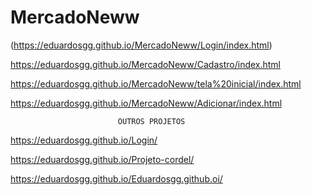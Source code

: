 # MercadoNeww
 (https://eduardosgg.github.io/MercadoNeww/Login/index.html)
 
 https://eduardosgg.github.io/MercadoNeww/Cadastro/index.html
 
 https://eduardosgg.github.io/MercadoNeww/tela%20inicial/index.html
 
 https://eduardosgg.github.io/MercadoNeww/Adicionar/index.html
 
                            OUTROS PROJETOS
                            
https://eduardosgg.github.io/Login/

https://eduardosgg.github.io/Projeto-cordel/

https://eduardosgg.github.io/Eduardosgg.github.oi/
 


